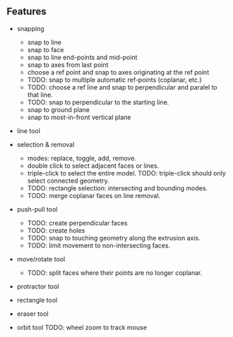 
## Features

* snapping
	* snap to line
	* snap to face
	* snap to line end-points and mid-point
	* snap to axes from last point
	* choose a ref point and snap to axes originating at the ref point
	* TODO: snap to multiple automatic ref-points (coplanar, etc.)
	* TODO: choose a ref line and snap to perpendicular and paralel to that line.
	* TODO: snap to perpendicular to the starting line.
	* snap to ground plane
	* snap to most-in-front vertical plane

* line tool

* selection & removal
	* modes: replace, toggle, add, remove.
	* double click to select adjacent faces or lines.
	* triple-click to select the entire model.
		TODO: triple-click should only select connected geometry.
	* TODO: rectangle selection: intersecting and bounding modes.
	* TODO: merge coplanar faces on line removal.

* push-pull tool
	* TODO: create perpendicular faces
	* TODO: create holes
	* TODO: snap to touching geometry along the extrusion axis.
	* TODO: limit movement to non-intersecting faces.

* move/rotate tool
	* TODO: split faces where their points are no longer coplanar.

* protractor tool

* rectangle tool

* eraser tool

* orbit tool
	TODO: wheel zoom to track mouse

